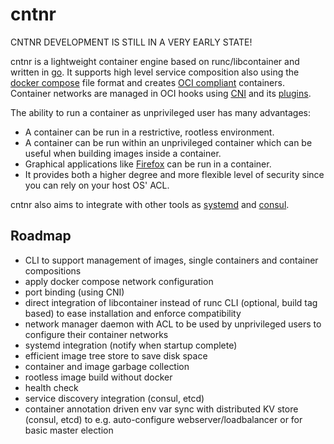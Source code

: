 # cntnr

CNTNR DEVELOPMENT IS STILL IN A VERY EARLY STATE!

cntnr is a lightweight container engine based on runc/libcontainer and written in [go](https://golang.org/).
It supports high level service composition also using the [docker compose](https://docs.docker.com/compose/compose-file/) file format and creates [OCI compliant](https://github.com/opencontainers/runtime-spec) containers.
Container networks are managed in OCI hooks using [CNI](https://github.com/containernetworking/cni) and its [plugins](https://github.com/containernetworking/plugins).

The ability to run a container as unprivileged user has many advantages:

- A container can be run in a restrictive, rootless environment.
- A container can be run within an unprivileged container which can be useful when building images inside a container.
- Graphical applications like [Firefox](https://www.mozilla.org/en-US/firefox/) can be run in a container.
- It provides both a higher degree and more flexible level of security since you can rely on your host OS' ACL.

cntnr also aims to integrate with other tools as [systemd](https://www.freedesktop.org/wiki/Software/systemd/) and [consul](https://www.consul.io/).



## Roadmap

- CLI to support management of images, single containers and container compositions
- apply docker compose network configuration
- port binding (using CNI)
- direct integration of libcontainer instead of runc CLI (optional, build tag based) to ease installation and enforce compatibility
- network manager daemon with ACL to be used by unprivileged users to configure their container networks
- systemd integration (notify when startup complete)
- efficient image tree store to save disk space
- container and image garbage collection
- rootless image build without docker
- health check
- service discovery integration (consul, etcd)
- container annotation driven env var sync with distributed KV store (consul, etcd) to e.g. auto-configure webserver/loadbalancer or for basic master election
